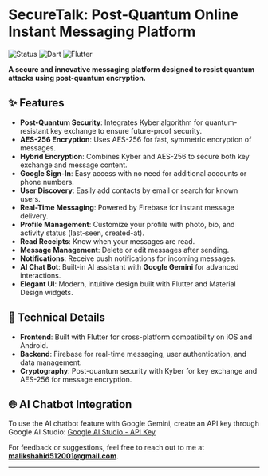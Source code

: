 # SecureTalk: Post-Quantum Online Instant Messaging Platform
![Status](https://img.shields.io/badge/Status-Active-brightgreen)
![Dart](https://img.shields.io/badge/Dart-100%25-brightgreen)
![Flutter](https://img.shields.io/badge/Flutter-Cross%20Platform-blue)

<strong>A secure and innovative messaging platform designed to resist quantum attacks using post-quantum encryption.</strong></br>

## ✨ Features
- **Post-Quantum Security**: Integrates Kyber algorithm for quantum-resistant key exchange to ensure future-proof security.
- **AES-256 Encryption**: Uses AES-256 for fast, symmetric encryption of messages.
- **Hybrid Encryption**: Combines Kyber and AES-256 to secure both key exchange and message content.
- **Google Sign-In**: Easy access with no need for additional accounts or phone numbers.
- **User Discovery**: Easily add contacts by email or search for known users.
- **Real-Time Messaging**: Powered by Firebase for instant message delivery.
- **Profile Management**: Customize your profile with photo, bio, and activity status (last-seen, created-at).
- **Read Receipts**: Know when your messages are read.
- **Message Management**: Delete or edit messages after sending.
- **Notifications**: Receive push notifications for incoming messages.
- **AI Chat Bot**: Built-in AI assistant with **Google Gemini** for advanced interactions.
- **Elegant UI**: Modern, intuitive design built with Flutter and Material Design widgets.

## 🔧 Technical Details
- **Frontend**: Built with Flutter for cross-platform compatibility on iOS and Android.
- **Backend**: Firebase for real-time messaging, user authentication, and data management.
- **Cryptography**: Post-quantum security with Kyber for key exchange and AES-256 for message encryption.

## 🌐 AI Chatbot Integration
To use the AI chatbot feature with Google Gemini, create an API key through Google AI Studio:
[Google AI Studio - API Key](https://aistudio.google.com/app/apikey)

For feedback or suggestions, feel free to reach out to me at **malikshahid512001@gmail.com**.

--- 
